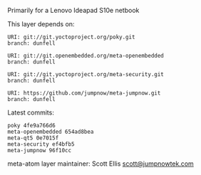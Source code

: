 Primarily for a Lenovo Ideapad S10e netbook

This layer depends on:

    URI: git://git.yoctoproject.org/poky.git
    branch: dunfell

    URI: git://git.openembedded.org/meta-openembedded
    branch: dunfell

    URI: git://git.yoctoproject.org/meta-security.git
    branch: dunfell

    URI: https://github.com/jumpnow/meta-jumpnow.git
    branch: dunfell


Latest commits:

    poky 4fe9a766d6
    meta-openembedded 654ad8bea
    meta-qt5 0e7015f
    meta-security ef4bfb5
    meta-jumpnow 96f10cc

meta-atom layer maintainer: Scott Ellis <scott@jumpnowtek.com>
